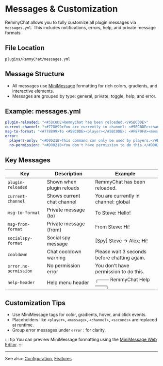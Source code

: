 # Messages & Customization

RemmyChat allows you to fully customize all plugin messages via `messages.yml`. This includes notifications, errors, help, and private message formats.

## File Location
`plugins/RemmyChat/messages.yml`

## Message Structure
- All messages use [MiniMessage](https://docs.adventure.kyori.net/minimessage/format.html) formatting for rich colors, gradients, and interactive elements.
- Messages are grouped by type: general, private, toggle, help, and error.

## Example: messages.yml
```yaml
plugin-reloaded: "<#5BC0DE>RemmyChat has been reloaded.</#5BC0DE>"
current-channel: "<#778899>You are currently in channel: <#5BC0DE><channel></#5BC0DE></#778899>"
msg-to-format: "<#778899>To <#5BC0DE><player></#5BC0DE>: <#F8F9FA><message></#F8F9FA></#778899>"
error:
  players-only: "<#D0021B>This command can only be used by players.</#D0021B>"
  no-permission: "<#D0021B>You don't have permission to do this.</#D0021B>"
```

## Key Messages

| Key | Description | Example |
|-----|-------------|---------|
| `plugin-reloaded` | Shown when plugin reloads | RemmyChat has been reloaded. |
| `current-channel` | Shows current chat channel | You are currently in channel: global |
| `msg-to-format` | Private message (to) | To Steve: Hello! |
| `msg-from-format` | Private message (from) | From Steve: Hi! |
| `socialspy-format` | Social spy message | [Spy] Steve → Alex: Hi! |
| `cooldown` | Chat cooldown warning | Please wait 3 seconds before chatting again. |
| `error.no-permission` | No permission error | You don't have permission to do this. |
| `help-header` | Help menu header | ┌─── RemmyChat Help ───┐ |

## Customization Tips
- Use MiniMessage tags for color, gradients, hover, and click events.
- Placeholders like `<player>`, `<message>`, `<channel>`, `<seconds>` are replaced at runtime.
- Group error messages under `error:` for clarity.

::: tip
You can preview MiniMessage formatting using the [MiniMessage Web Editor](https://webui.advntr.dev/).
:::

---

See also: [Configuration](./configuration.md), [Features](./features.md) 